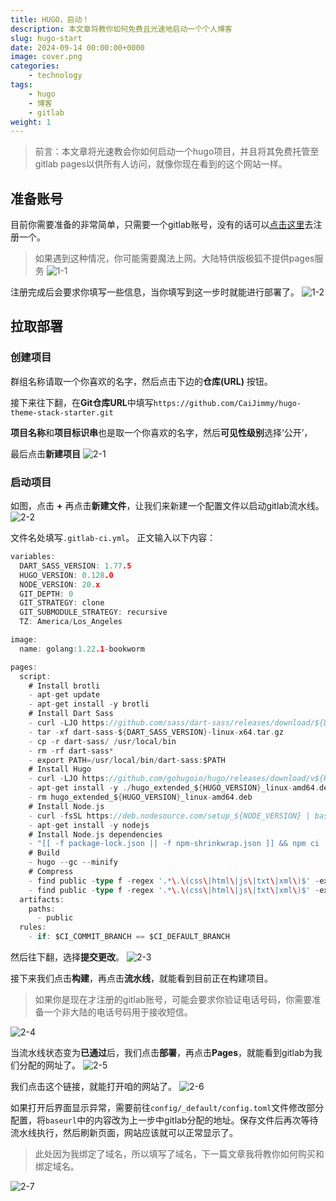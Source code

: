 ```yaml
---
title: HUGO，启动！
description: 本文章将教你如何免费且光速地启动一个个人博客
slug: hugo-start
date: 2024-09-14 00:00:00+0000
image: cover.png
categories:
    - technology
tags:
    - hugo
    - 博客
    - gitlab
weight: 1
---
```

>前言：本文章将光速教会你如何启动一个hugo项目，并且将其免费托管至gitlab pages以供所有人访问，就像你现在看到的这个网站一样。
## 准备账号
目前你需要准备的非常简单，只需要一个gitlab账号，没有的话可以[点击这里](https://gitlab.com/users/sign_up)去注册一个。
>如果遇到这种情况，你可能需要魔法上网。大陆特供版极狐不提供pages服务
![1-1](1-1.png)

注册完成后会要求你填写一些信息，当你填写到这一步时就能进行部署了。
![1-2](1-2.png)

## 拉取部署
### 创建项目
群组名称请取一个你喜欢的名字，然后点击下边的**仓库(URL)** 按钮。

接下来往下翻，在**Git仓库URL**中填写`https://github.com/CaiJimmy/hugo-theme-stack-starter.git`

**项目名称**和**项目标识串**也是取一个你喜欢的名字，然后**可见性级别**选择‘公开’，

最后点击**新建项目**
![2-1](2-1.png)

### 启动项目
如图，点击 **+** 再点击**新建文件**，让我们来新建一个配置文件以启动gitlab流水线。
![2-2](2-2.png)

文件名处填写`.gitlab-ci.yml`。
正文输入以下内容：
```go
variables:
  DART_SASS_VERSION: 1.77.5
  HUGO_VERSION: 0.128.0
  NODE_VERSION: 20.x
  GIT_DEPTH: 0
  GIT_STRATEGY: clone
  GIT_SUBMODULE_STRATEGY: recursive
  TZ: America/Los_Angeles

image:
  name: golang:1.22.1-bookworm

pages:
  script:
    # Install brotli
    - apt-get update
    - apt-get install -y brotli
    # Install Dart Sass
    - curl -LJO https://github.com/sass/dart-sass/releases/download/${DART_SASS_VERSION}/dart-sass-${DART_SASS_VERSION}-linux-x64.tar.gz
    - tar -xf dart-sass-${DART_SASS_VERSION}-linux-x64.tar.gz
    - cp -r dart-sass/ /usr/local/bin
    - rm -rf dart-sass*
    - export PATH=/usr/local/bin/dart-sass:$PATH
    # Install Hugo
    - curl -LJO https://github.com/gohugoio/hugo/releases/download/v${HUGO_VERSION}/hugo_extended_${HUGO_VERSION}_linux-amd64.deb
    - apt-get install -y ./hugo_extended_${HUGO_VERSION}_linux-amd64.deb
    - rm hugo_extended_${HUGO_VERSION}_linux-amd64.deb
    # Install Node.js
    - curl -fsSL https://deb.nodesource.com/setup_${NODE_VERSION} | bash -
    - apt-get install -y nodejs
    # Install Node.js dependencies
    - "[[ -f package-lock.json || -f npm-shrinkwrap.json ]] && npm ci || true"
    # Build
    - hugo --gc --minify
    # Compress
    - find public -type f -regex '.*\.\(css\|html\|js\|txt\|xml\)$' -exec gzip -f -k {} \;
    - find public -type f -regex '.*\.\(css\|html\|js\|txt\|xml\)$' -exec brotli -f -k {} \;
  artifacts:
    paths:
      - public
  rules:
    - if: $CI_COMMIT_BRANCH == $CI_DEFAULT_BRANCH
```

然后往下翻，选择**提交更改**。
![2-3](2-3.png)

接下来我们点击**构建**，再点击**流水线**，就能看到目前正在构建项目。
>如果你是现在才注册的gitlab账号，可能会要求你验证电话号码，你需要准备一个非大陆的电话号码用于接收短信。

![2-4](2-4.png)

当流水线状态变为**已通过**后，我们点击**部署**，再点击**Pages**，就能看到gitlab为我们分配的网址了。
![2-5](2-5.png)

我们点击这个链接，就能打开咱的网站了。
![2-6](2-6.png)

如果打开后界面显示异常，需要前往`config/_default/config.toml`文件修改部分配置，将`baseurl`中的内容改为上一步中gitlab分配的地址。保存文件后再次等待流水线执行，然后刷新页面，网站应该就可以正常显示了。
>此处因为我绑定了域名，所以填写了域名，下一篇文章我将教你如何购买和绑定域名。

![2-7](2-7.png)